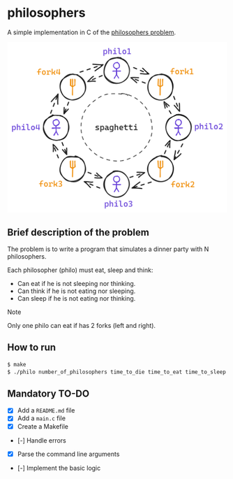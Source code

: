 # philosophers

A simple implementation in C of the [philosophers problem](https://en.wikipedia.org/wiki/Dining_philosophers_problem).

![Philosophers](./assets/philosophers.png)

## Brief description of the problem

The problem is to write a program that simulates a dinner party with N philosophers.

Each philosopher (philo) must eat, sleep and think:

- Can eat if he is not sleeping nor thinking.
- Can think if he is not eating nor sleeping.
- Can sleep if he is not eating nor thinking.

> [!NOTE]
> Only one philo can eat if has 2 forks (left and right).

## How to run

```bash
$ make
$ ./philo number_of_philosophers time_to_die time_to_eat time_to_sleep [number_of_times_each_philosopher_must_eat]
```

## Mandatory TO-DO

- [x] Add a `README.md` file
- [x] Add a `main.c` file
- [x] Create a Makefile
- [-] Handle errors
- [x] Parse the command line arguments
- [-] Implement the basic logic
